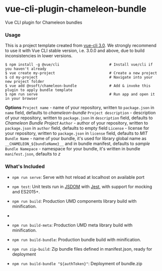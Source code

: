 # vue-cli-plugin-chameleon-bundle
Vue CLI plugin for Chameleon bundles

### Usage

This is a project template created from [vue-cli 3.0](https://github.com/vuejs/vue-cli). We strongly recommend to use it with Vue CLI stable version, i.e. 3.0.0 and above, due to build inconsistencies in lower versions.

``` bask
$ npm install -g @vue/cli                       # Install vue/cli if you haven't already
$ vue create my-project                         # Create a new project
$ cd my-project                                 # Navigate into your new project folder
$ vue add @nsoft/chameleon-bundle               # Add & invoke this plugin to apply bundle template
$ npm run serve                                 # Run app and open it in your browser
```

**Options**
`Project name` - name of your repository, written to `package.json` in `name` field, defaults to *chameleon-bundle*
`Project description` - description of your repository, written to `package.json` in `description` field, defaults to *Chameleon Bundle Project*
`Author` - author of your repository, written to `package.json` in `author` field, defaults to empty field
`License` - license for your repository, written to `package.json` in `license` field, defaults to *MIT*
`Bundle Name` - name of your bundle, it's used for library global name as `__CHAMELEON_${bundleName}__` and in bundle manifest, defaults to *sample*
`Bundle Namepace` - namespace for your bundle, it's written in bundle `manifest.json`, defaults to *z*

### What's Included

- `npm run serve`: Serve with hot reload at localhost on available port

- `npm test`: Unit tests run in [JSDOM](https://github.com/tmpvar/jsdom) with [Jest](https://facebook.github.io/jest/), with support for mocking and ES2015+.

- `npm run build`: Production UMD components library build with minification.
- 
- `npm run build-meta`: Production UMD meta library build with minification.

- `npm run build-bundle`: Production bundle build with minification.

- `npm run zip-build`: Zip bundle files defined in manifest.json, ready for deployment

- `npm run build-bundle "${authToken}"`: Deployment of bundle.zip
